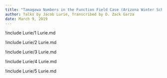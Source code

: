 ```yaml
---
title: "Tamagawa Numbers in the Function Field Case (Arizona Winter School 2019)"
author: Talks by Jacob Lurie, Transcribed by D. Zack Garza
date: March 9, 2019
---
```


!include Lurie/1 Lurie.md

!include Lurie/2 Lurie.md

!include Lurie/3 Lurie.md

!include Lurie/4 Lurie.md

!include Lurie/5 Lurie.md
